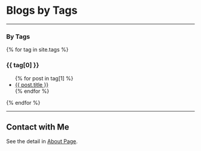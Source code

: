 # Blogs by Tags

------


### By Tags

{% for tag in site.tags %}
<h3>{{ tag[0] }}</h3>
<ul> 
{% for post in tag[1] %}      <li><a href="{{ post.url }}">{{ post.title }}</a></li>
{% endfor %} 
</ul> 
{% endfor %}


------

## Contact with Me

See the detail in [About Page](https://fentaniao.github.io/about.html).